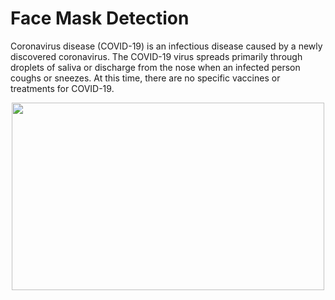 # Face Mask Detection
<p>Coronavirus disease (COVID-19) is an infectious disease caused by a newly discovered coronavirus. 
The COVID-19 virus spreads primarily through droplets of saliva or discharge from the nose when an infected person coughs or sneezes.
At this time, there are no specific vaccines or treatments for COVID-19.</p>
<p align="center">
<img src="https://www.who.int/images/default-source/health-topics/coronavirus/gettyimages-1203376093.tmb-1024v.png?Culture=en&sfvrsn=6e0c1bc7_6%201024w" width=500 height=300>
</p>
